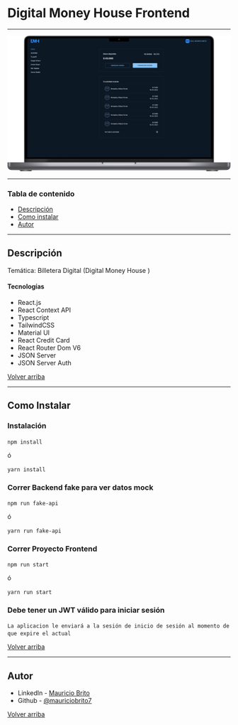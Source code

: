 # Digital Money House Frontend
---

![Digital Money APP](./src/assets/img/dashboard.png)

---
### Tabla de contenido

- [Descripción](#descripción)
- [Como instalar](#como-instalar)
- [Autor](#autor)

---

## Descripción

Temática: Billetera Digital (Digital Money House  )

#### Tecnologías

- React.js
- React Context API
- Typescript
- TailwindCSS
- Material UI
- React Credit Card 
- React Router Dom V6
- JSON Server
- JSON Server Auth

[Volver arriba](#digital-money-house-frontend)

---

## Como Instalar

### Instalación

`npm install`  

ó  

`yarn install`

### Correr Backend fake para ver datos mock
`npm run fake-api` 

ó

`yarn run fake-api`

### Correr Proyecto Frontend

`npm run start` 

ó  

`yarn run start`

### Debe tener un JWT válido para iniciar sesión

`La aplicacion le enviará a la sesión de inicio de sesión al momento de que expire el actual`

[Volver arriba](#digital-money-house-frontend)

---

## Autor

- LinkedIn - [Mauricio Brito](https://www.linkedin.com/in/mauricio-brito-62b0a6140/)
- Github - [@mauriciobrito7](https://github.com/mauriciobrito7)

[Volver arriba](#digital-money-house-frontend)
